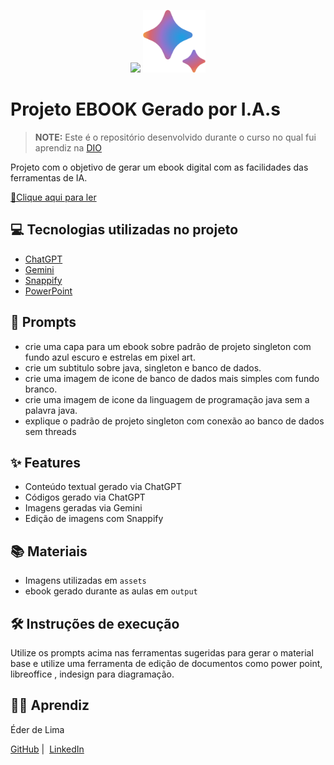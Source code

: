 <p align="center">
    <img width="100" src=".github/assets/banner.png">
    <img width="100" src=".github/assets/gemini-icone.png">
</p>


# Projeto EBOOK Gerado por I.A.s


 >  **NOTE:** Este é o repositório desenvolvido durante o curso no qual fui aprendiz na [DIO](https://dio.me)

Projeto com o objetivo de gerar um ebook digital com as facilidades das ferramentas de IA. 


<a href="output\ebook-singleton.pptx" title="View PDF now"> 📕Clique aqui para ler</a>

## 💻 Tecnologias utilizadas no projeto

- [ChatGPT](https://chat.openai.com/) 
- [Gemini](https://gemini.google.com/app)
- [Snappify](https://snappify.com/)
- [PowerPoint](https://www.microsoft.com/en/microsoft-365/powerpoint)

## 🧠 Prompts

- crie uma capa para um ebook sobre padrão de projeto singleton com fundo azul escuro e estrelas em pixel art.
- crie um subtitulo sobre java, singleton e banco de dados.
- crie uma imagem de icone de banco de dados mais simples com fundo branco.
- crie uma imagem de icone da linguagem de programação java sem a palavra java.
- explique o padrão de projeto singleton com conexão ao banco de dados sem threads

## ✨ Features

- Conteúdo textual gerado via ChatGPT
- Códigos gerado via ChatGPT
- Imagens geradas via Gemini
- Edição de imagens com Snappify

## 📚 Materiais

- Imagens utilizadas em `assets`
- ebook gerado durante as aulas em `output`

## 🛠️ Instruções de execução

Utilize os prompts acima nas ferramentas sugeridas para gerar o material base e utilize uma ferramenta de edição de documentos como power point, libreoffice , indesign para diagramação.

## 👨‍💻 Aprendiz

<p>
  <p>Éder de Lima</p>
    <a href="https://github.com/EderLima88">
    GitHub</a>&nbsp;|&nbsp;
    <a href="https://www.linkedin.com/in/%C3%A9der-de-lima-64b70626a/">LinkedIn</a>

</p>
</p>